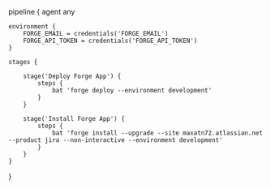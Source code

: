 pipeline {
    agent any
    
    environment {
        FORGE_EMAIL = credentials('FORGE_EMAIL')
        FORGE_API_TOKEN = credentials('FORGE_API_TOKEN')
    }
    
    stages {
        
        stage('Deploy Forge App') {
            steps {
                bat 'forge deploy --environment development'
            }
        }

        stage('Install Forge App') {
            steps {
                bat 'forge install --upgrade --site maxatn72.atlassian.net --product jira --non-interactive --environment development'
            }
        }
    }
}
